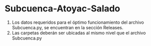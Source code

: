 # Subcuenca-Atoyac-Salado
1. Los datos requeridos para el óptimo funcionamiento del archivo Subcuenca.py, se encuentran en la sección Releases.
2. Las carpetas deberán ser ubicadas al mismo nivel que el archivo Subcuenca.py
